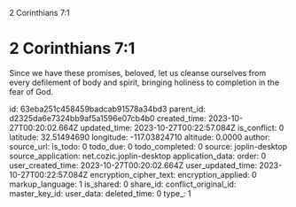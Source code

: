 2 Corinthians 7:1

# 2 Corinthians 7:1

Since we have these promises, beloved, let us cleanse ourselves from every defilement of body and spirit, bringing holiness to completion in the fear of God.

id: 63eba251c458459badcab91578a34bd3
parent_id: d2325da6e7324bb9af5a1596e07cb4b0
created_time: 2023-10-27T00:20:02.664Z
updated_time: 2023-10-27T00:22:57.084Z
is_conflict: 0
latitude: 32.51494690
longitude: -117.03824710
altitude: 0.0000
author: 
source_url: 
is_todo: 0
todo_due: 0
todo_completed: 0
source: joplin-desktop
source_application: net.cozic.joplin-desktop
application_data: 
order: 0
user_created_time: 2023-10-27T00:20:02.664Z
user_updated_time: 2023-10-27T00:22:57.084Z
encryption_cipher_text: 
encryption_applied: 0
markup_language: 1
is_shared: 0
share_id: 
conflict_original_id: 
master_key_id: 
user_data: 
deleted_time: 0
type_: 1